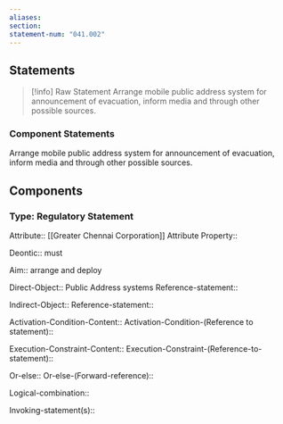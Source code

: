 ```yaml
---
aliases: 
section: 
statement-num: "041.002"
---
```

## Statements 
> [!info] Raw Statement
> Arrange mobile public address system for announcement of evacuation, inform media and through other possible sources.  
> 

### Component Statements
Arrange mobile public address system for announcement of evacuation, inform media and through other possible sources.  
## Components
### Type: Regulatory Statement
Attribute:: [[Greater Chennai Corporation]]
	Attribute Property::

Deontic:: must

Aim:: arrange and deploy

Direct-Object:: Public Address systems
	Reference-statement::

Indirect-Object::
	Reference-statement::

Activation-Condition-Content::
	Activation-Condition-(Reference to statement)::

Execution-Constraint-Content::
	Execution-Constraint-(Reference-to-statement)::

Or-else::
	Or-else-(Forward-reference)::

Logical-combination::

Invoking-statement(s)::
